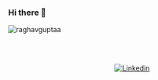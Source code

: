 <p align="center">
  
<!--   <img src="https://github.com/raghavguptaa/raghavguptaa/blob/main/rv.svg"> -->
</p>

### Hi there 👋
<p align="left"> <img src="https://komarev.com/ghpvc/?username=raghavguptaa&label=Profile%20views&color=0e75b6&style=flat" alt="raghavguptaa" /> </p>


<br><br>
<p align="center">
   <a href="https://www.linkedin.com/in/raghav-gupta-b618471ab/" target="_blank"><img src="https://img.shields.io/badge/LinkedIn-0077B5?style=for-the-badge&logo=linkedin&logoColor=white" alt="Linkedin"></a>
</p>


<!-- - 🔭 I’m currently working on "something that will make my life awesome".  -->



